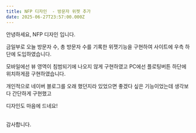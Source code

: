 ```yaml
---
title: NFP 디자인  - 방문자 위젯 추가
date: 2025-06-27T23:57:00.000Z
---
```

안녕하세요, NFP 디자인 입니다.

금일부로 오늘 방문자 수, 총 방문자 수를 기록한 위젯기능을 구현하여 사이트에 우측 하단에 도입하였습니다.

모바일에선 뷰 영역이 침범되기에 나오지 않게 구현하였고 PC에선 플로팅버튼 하단에 위치하게끔 구현하였습니다.

개인적으로 네이버 블로그를 오래 했던지라 있었으면 좋겠다 싶은 기능이었는데 생각보다 간단하게 구현했고

디자인도 마음에 드네요!

\
감사합니다.
